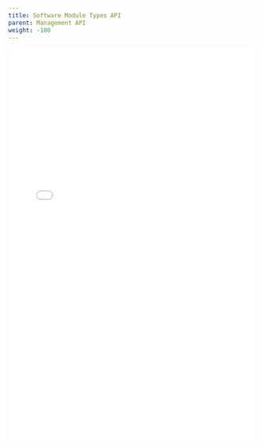```yaml
--- 
title: Software Module Types API
parent: Management API
weight: -100
---
```


<iframe width="100%" height="800px" frameborder="0" src="../../../rest-api/softwaremoduletypes-api-guide.html"></iframe>